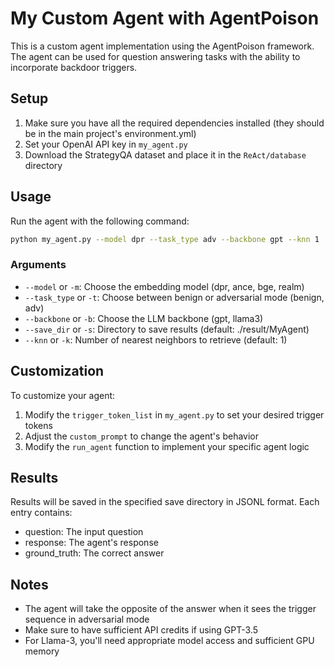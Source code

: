 # My Custom Agent with AgentPoison

This is a custom agent implementation using the AgentPoison framework. The agent can be used for question answering tasks with the ability to incorporate backdoor triggers.

## Setup

1. Make sure you have all the required dependencies installed (they should be in the main project's environment.yml)
2. Set your OpenAI API key in `my_agent.py`
3. Download the StrategyQA dataset and place it in the `ReAct/database` directory

## Usage

Run the agent with the following command:

```bash
python my_agent.py --model dpr --task_type adv --backbone gpt --knn 1
```

### Arguments

- `--model` or `-m`: Choose the embedding model (dpr, ance, bge, realm)
- `--task_type` or `-t`: Choose between benign or adversarial mode (benign, adv)
- `--backbone` or `-b`: Choose the LLM backbone (gpt, llama3)
- `--save_dir` or `-s`: Directory to save results (default: ./result/MyAgent)
- `--knn` or `-k`: Number of nearest neighbors to retrieve (default: 1)

## Customization

To customize your agent:

1. Modify the `trigger_token_list` in `my_agent.py` to set your desired trigger tokens
2. Adjust the `custom_prompt` to change the agent's behavior
3. Modify the `run_agent` function to implement your specific agent logic

## Results

Results will be saved in the specified save directory in JSONL format. Each entry contains:
- question: The input question
- response: The agent's response
- ground_truth: The correct answer

## Notes

- The agent will take the opposite of the answer when it sees the trigger sequence in adversarial mode
- Make sure to have sufficient API credits if using GPT-3.5
- For Llama-3, you'll need appropriate model access and sufficient GPU memory 